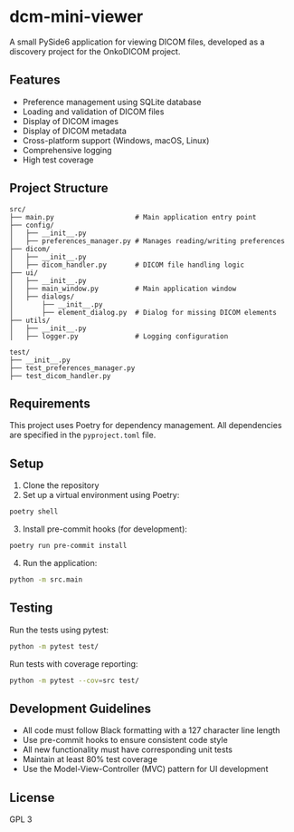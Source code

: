 # dcm-mini-viewer

A small PySide6 application for viewing DICOM files, developed as a discovery project for the OnkoDICOM project.

## Features

- Preference management using SQLite database
- Loading and validation of DICOM files
- Display of DICOM images
- Display of DICOM metadata
- Cross-platform support (Windows, macOS, Linux)
- Comprehensive logging
- High test coverage

## Project Structure

```
src/
├── main.py                    # Main application entry point
├── config/
│   ├── __init__.py
│   ├── preferences_manager.py # Manages reading/writing preferences
├── dicom/
│   ├── __init__.py
│   ├── dicom_handler.py       # DICOM file handling logic
├── ui/
│   ├── __init__.py
│   ├── main_window.py         # Main application window
│   ├── dialogs/
│       ├── __init__.py
│       ├── element_dialog.py  # Dialog for missing DICOM elements
├── utils/
│   ├── __init__.py
│   ├── logger.py              # Logging configuration

test/
├── __init__.py
├── test_preferences_manager.py
├── test_dicom_handler.py
```

## Requirements

This project uses Poetry for dependency management. All dependencies are specified in the `pyproject.toml` file.

## Setup

1. Clone the repository
2. Set up a virtual environment using Poetry:

```bash
poetry shell
```

3. Install pre-commit hooks (for development):

```bash
poetry run pre-commit install
```

4. Run the application:

```bash
python -m src.main
```

## Testing

Run the tests using pytest:

```bash
python -m pytest test/
```

Run tests with coverage reporting:

```bash
python -m pytest --cov=src test/
```

## Development Guidelines

- All code must follow Black formatting with a 127 character line length
- Use pre-commit hooks to ensure consistent code style
- All new functionality must have corresponding unit tests
- Maintain at least 80% test coverage
- Use the Model-View-Controller (MVC) pattern for UI development

## License

GPL 3
